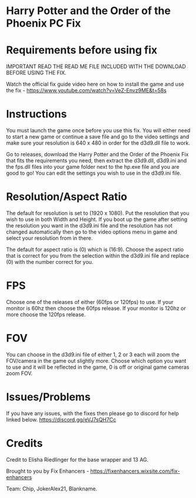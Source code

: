 # Harry Potter and the Order of the Phoenix PC Fix

# Requirements before using fix
IMPORTANT READ THE READ ME FILE INCLUDED WITH THE DOWNLOAD BEFORE USING THE FIX.

Watch the official fix guide video here on how to install the game and use the fix - https://www.youtube.com/watch?v=VeZ-Envz9ME&t=58s

# Instructions
You must launch the game once before you use this fix. You will either need to start a new game or continue a save file and go to the video settings and make sure your resolution is 640 x 480 in order for the d3d9.dll file to work.

Go to releases, download the Harry Potter and the Order of the Phoenix Fix that fits the requirements you need, then extract the d3d9.dll, d3d9.ini and the fps.dll files into your game folder next to the hp.exe file and you are good to go! You can edit the settings you wish to use in the d3d9.ini file.

# Resolution/Aspect Ratio
The default for resolution is set to (1920 x 1080). Put the resolution that you wish to use in both Width and Height. If you boot up the game after setting the resolution you want in the d3d9.ini file and the resolution has not changed automatically then go to the video options menu in game and select your resolution from in there.

The default for aspect ratio is (0) which is (16:9). Choose the aspect ratio that is correct for you from the selection within the d3d9.ini file and replace (0) with the number correct for you.

# FPS
Choose one of the releases of either (60fps or 120fps) to use. If your monitor is 60hz then choose the 60fps release. If your monitor is 120hz or more choose the 120fps release.

# FOV
You can choose in the d3d9.ini file of either 1, 2 or 3 each will zoom the FOV/camera in the game out slightly more. Choose which option you want to use and it will be reflected in the game, 0 is off or original game cameras zoom FOV.

# Issues/Problems
If you have any issues, with the fixes then please go to discord for help linked below. https://discord.gg/eVJ7sQH7Cc

# Credits
Credit to Elisha Riedlinger for the base wrapper and 13 AG.

Brought to you by Fix Enhancers - https://fixenhancers.wixsite.com/fix-enhancers

Team:
Chip, JokerAlex21, Blankname.
